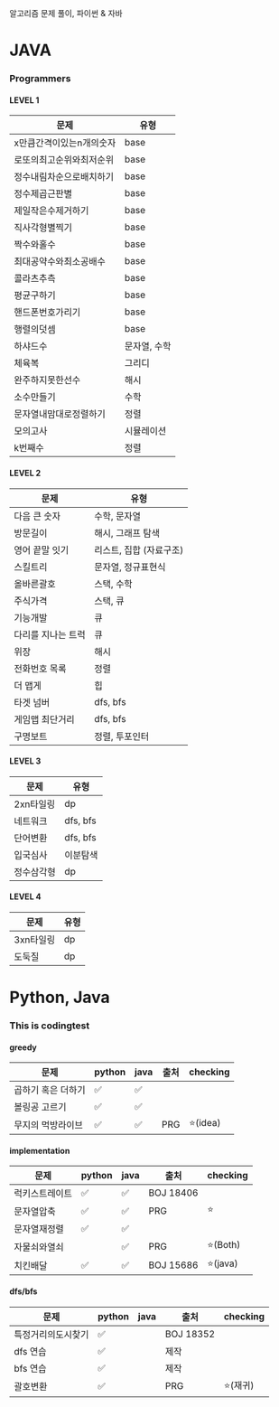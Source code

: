 알고리즘 문제 풀이, 파이썬 &amp; 자바

# JAVA

### Programmers

#### LEVEL 1

| 문제                     | 유형         |
| ------------------------ | ------------ |
| x만큼간격이있는n개의숫자 | base         |
| 로또의최고순위와최저순위 | base         |
| 정수내림차순으로배치하기 | base         |
| 정수제곱근판별           | base         |
| 제일작은수제거하기       | base         |
| 직사각형별찍기           | base         |
| 짝수와홀수               | base         |
| 최대공약수와최소공배수   | base         |
| 콜라츠추측               | base         |
| 평균구하기               | base         |
| 핸드폰번호가리기         | base         |
| 행렬의덧셈               | base         |
| 하샤드수                 | 문자열, 수학 |
| 체육복                   | 그리디       |
| 완주하지못한선수         | 해시         |
| 소수만들기               | 수학         |
| 문자열내맘대로정렬하기   | 정렬         |
| 모의고사                 | 시뮬레이션   |
| k번째수                  | 정렬         |

#### LEVEL 2

| 문제               | 유형                    |
| ------------------ | ----------------------- |
| 다음 큰 숫자       | 수학, 문자열            |
| 방문길이           | 해시, 그래프 탐색       |
| 영어 끝말 잇기     | 리스트, 집합 (자료구조) |
| 스킬트리           | 문자열, 정규표현식      |
| 올바른괄호         | 스택, 수학              |
| 주식가격           | 스택, 큐                |
| 기능개발           | 큐                      |
| 다리를 지나는 트럭 | 큐                      |
| 위장               | 해시                    |
| 전화번호 목록      | 정렬                    |
| 더 맵게            | 힙                      |
| 타겟 넘버          | dfs, bfs                |
| 게임맵 최단거리    | dfs, bfs                |
| 구명보트           | 정렬, 투포인터          |

#### LEVEL 3

| 문제       | 유형     |
| ---------- | -------- |
| 2xn타일링  | dp       |
| 네트워크   | dfs, bfs |
| 단어변환   | dfs, bfs |
| 입국심사   | 이분탐색 |
| 정수삼각형 | dp       |

#### LEVEL 4

| 문제      | 유형 |
| --------- | ---- |
| 3xn타일링 | dp   |
| 도둑질    | dp   |



# Python, Java

### This is codingtest

#### greedy

| 문제               | python | java | 출처 | checking |
| ------------------ | ------ | ---- | ---- | -------- |
| 곱하기 혹은 더하기 | ✅      | ✅    |      |          |
| 볼링공 고르기      | ✅      | ✅    |      |          |
| 무지의 먹방라이브  | ✅      | ✅    | PRG  | ⭐(idea)  |

#### implementation

| 문제           | python | java | 출처      | checking |
| -------------- | ------ | ---- | --------- | -------- |
| 럭키스트레이트 | ✅      | ✅    | BOJ 18406 |          |
| 문자열압축     | ✅      | ✅    | PRG       | ⭐        |
| 문자열재정렬   | ✅      | ✅    |           |          |
| 자물쇠와열쇠   |        | ✅    | PRG       | ⭐(Both)  |
| 치킨배달       | ✅      | ✅    | BOJ 15686 | ⭐(java)  |

#### dfs/bfs

| 문제               | python | java | 출처      | checking |
| ------------------ | ------ | ---- | --------- | -------- |
| 특정거리의도시찾기 | ✅      |      | BOJ 18352 |          |
| dfs 연습           | ✅      |      | 제작      |          |
| bfs 연습           | ✅      |      | 제작      |          |
| 괄호변환           | ✅      |      | PRG       | ⭐(재귀)  |

